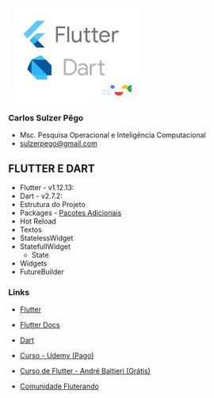 ![](logotipo.png)

### Carlos Sulzer Pêgo
* Msc. Pesquisa Operacional e Inteligência Computacional
* sulzerpego@gmail.com

## FLUTTER E DART

* Flutter - v1.12.13:
* Dart - v2.7.2:
* Estrutura do Projeto
* Packages - [Pacotes Adicionais](https://pub.dev/packages)
* Hot Reload
* Textos
* StatelessWidget
* StatefullWidget
    - State
* Widgets
* FutureBuilder

### Links
* [Flutter](https://flutter.dev) 

* [Flutter Docs](https://flutter.dev/docs)

* [Dart](https://dart.dev)

* [Curso - Udemy (Pago)](https://www.udemy.com/curso-completo-flutter-app-android-ios)

* [Curso de Flutter - André Baltieri (Grátis)](https://balta.io/cursos/7184)

* [Comunidade Fluterando](https://forum.flutterando.com.br)
